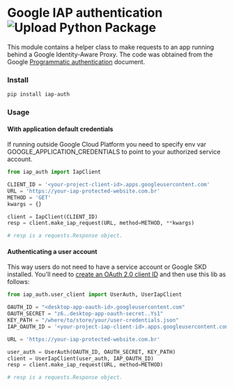 # Google IAP authentication ![Upload Python Package](https://github.com/lmtani/iap-auth/workflows/Upload%20Python%20Package/badge.svg?branch=master)

This module contains a helper class to make requests to an app running behind a Google Identity-Aware Proxy. The code was obtained from the Google [Programmatic authentication](https://cloud.google.com/iap/docs/authentication-howto#iap_make_request-python) document.


### Install

```bash
pip install iap-auth
```

### Usage

#### With application default credentials

If running outside Google Cloud Platform you need to specify env var GOOGLE_APPLICATION_CREDENTIALS to point to your authorized service account.

```python
from iap_auth import IapClient

CLIENT_ID = '<your-project-client-id>.apps.googleusercontent.com'
URL = 'https://your-iap-protected-website.com.br'
METHOD = 'GET'
kwargs = {}

client = IapClient(CLIENT_ID)
resp = client.make_iap_request(URL, method=METHOD, **kwargs)

# resp is a requests.Response object.
```

#### Authenticating a user account

This way users do not need to have a service account or Google SKD installed. You'll need to [create an OAuth 2.0 client ID](https://cloud.google.com/iap/docs/authentication-howto#authenticating_from_a_desktop_app) and then use this lib as follows:

```python
from iap_auth.user_client import UserAuth, UserIapClient

OAUTH_ID = "<desktop-app-oauth-id>.googleusercontent.com"
OAUTH_SECRET = "z6..desktop-app-oauth-secret..Ys1"
KEY_PATH = "/where/to/store/your/user-credentials.json"
IAP_OAUTH_ID = '<your-project-iap-client-id>.apps.googleusercontent.com'

URL = 'https://your-iap-protected-website.com.br'

user_auth = UserAuth(OAUTH_ID, OAUTH_SECRET, KEY_PATH)
client = UserIapClient(user_auth, IAP_OAUTH_ID)
resp = client.make_iap_request(URL, method=METHOD)

# resp is a requests.Response object.
```
